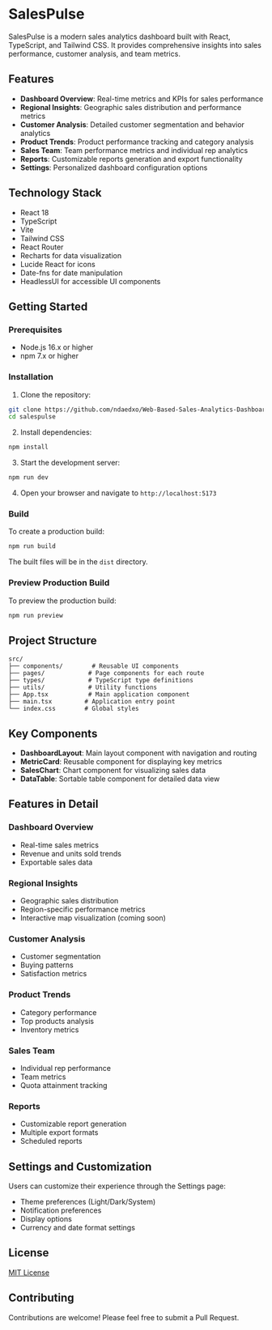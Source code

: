 # SalesPulse

SalesPulse is a modern sales analytics dashboard built with React, TypeScript, and Tailwind CSS. It provides comprehensive insights into sales performance, customer analysis, and team metrics.

## Features

- **Dashboard Overview**: Real-time metrics and KPIs for sales performance
- **Regional Insights**: Geographic sales distribution and performance metrics
- **Customer Analysis**: Detailed customer segmentation and behavior analytics
- **Product Trends**: Product performance tracking and category analysis
- **Sales Team**: Team performance metrics and individual rep analytics
- **Reports**: Customizable reports generation and export functionality
- **Settings**: Personalized dashboard configuration options

## Technology Stack

- React 18
- TypeScript
- Vite
- Tailwind CSS
- React Router
- Recharts for data visualization
- Lucide React for icons
- Date-fns for date manipulation
- HeadlessUI for accessible UI components

## Getting Started

### Prerequisites

- Node.js 16.x or higher
- npm 7.x or higher

### Installation

1. Clone the repository:
```bash
git clone https://github.com/ndaedxo/Web-Based-Sales-Analytics-Dashboard.git
cd salespulse
```

2. Install dependencies:
```bash
npm install
```

3. Start the development server:
```bash
npm run dev
```

4. Open your browser and navigate to `http://localhost:5173`

### Build

To create a production build:

```bash
npm run build
```

The built files will be in the `dist` directory.

### Preview Production Build

To preview the production build:

```bash
npm run preview
```

## Project Structure

```
src/
├── components/        # Reusable UI components
├── pages/            # Page components for each route
├── types/            # TypeScript type definitions
├── utils/            # Utility functions
├── App.tsx           # Main application component
├── main.tsx         # Application entry point
└── index.css        # Global styles
```

## Key Components

- **DashboardLayout**: Main layout component with navigation and routing
- **MetricCard**: Reusable component for displaying key metrics
- **SalesChart**: Chart component for visualizing sales data
- **DataTable**: Sortable table component for detailed data view

## Features in Detail

### Dashboard Overview
- Real-time sales metrics
- Revenue and units sold trends
- Exportable sales data

### Regional Insights
- Geographic sales distribution
- Region-specific performance metrics
- Interactive map visualization (coming soon)

### Customer Analysis
- Customer segmentation
- Buying patterns
- Satisfaction metrics

### Product Trends
- Category performance
- Top products analysis
- Inventory metrics

### Sales Team
- Individual rep performance
- Team metrics
- Quota attainment tracking

### Reports
- Customizable report generation
- Multiple export formats
- Scheduled reports

## Settings and Customization

Users can customize their experience through the Settings page:
- Theme preferences (Light/Dark/System)
- Notification preferences
- Display options
- Currency and date format settings

## License

[MIT License](LICENSE)

## Contributing

Contributions are welcome! Please feel free to submit a Pull Request.
